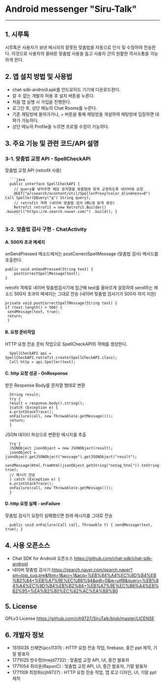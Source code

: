# Android messenger "Siru-Talk"
----------------------------------------------------------------------------------------------------
## 1. 시루톡
시루톡은 사용자가 보낸 메시지의 잘못된 맞춤법을 자동으로 인식 및 수정하여 전송한다. 이것으로 사용자의 올바른 맞춤법 사용을 돕고 사용자 간의 원활한 의사소통을 가능하게 한다.

## 2. 앱 설치 방법 및 사용법
+ chat-sdk-android.apk를 안드로이드 기기에 다운로드한다.
+ 알 수 없는 개발자 허용 후 설치 버튼을 누른다.
+ 처음 앱 실행 시 가입을 진행한다.
+ 로그인 후, 상단 메뉴의 Chat Rooms를 누른다.
+ 기존 채팅방에 들어가거나, + 버튼을 통해 채팅방을 개설하여 채팅방에 입장하면 대화가 가능하다.
+ 상단 메뉴의 Profile을 누르면 프로필 수정이 가능하다.

## 3. 주요 기능 및 관련 코드/API 설명
### 3-1. 맞춤법 교정 API - SpellCheckAPI
맞춤법 교정 API (retrofit 사용) 
      
      ```java
      public interface SpellCheckAPI {
        // query를 넣어주면 해당 문자열을 맞춤법에 맞게 교정하도록 네이버에 요청 
        @GET("p/csearch/ocontent/util/SpellerProxy?color_blindness=0")  Call Speller(@Query("q") String query);
        // retrofit 객체 (네이버 맞춤법 검사 URL에 맞게 생성)
        Retrofit retrofit = new Retrofit.Builder() .baseUrl("https://m.search.naver.com/") .build(); }
        ```

### 3-2. 맞춤법 검사 구현 - ChatActivity
#### A. 500자 초과 메세지 
onSendPressed 메소드에서는 postCorrectSpellMessage (맞춤법 검사) 메서드를 호출한다. 

    public void onSendPressed(String text) {
        postCorrectSpellMessage(text);
    }
  
retrofit 객체로 네이버 맞춤법검사기에 접근해 text를 올바르게 설정하여 send하는 메소드
500자 초과의 메세지는 그대로 전송 (네이버 맞춤법 검사기가 500자 까지 지원)

    private void postCorrectSpellMessage(String text) {  
    if (text.length() > 500) {
     sendMessage(text, true);
     return; 
     }

#### B. 요청 준비작업
HTTP 요청 전송 준비 작업으로 SpellCheckAPI의 객체를 생성한다.

      SpellCheckAPI api = SpellCheckAPI.retrofit.create(SpellCheckAPI.class);
      Call http = api.Speller(text);

#### C. http 요청 성공 - OnResponse
받은 Response Body를 문자열 형태로 변환 
     
      String result;
      try {
      result = response.body().string(); 
      }catch (Exception e) {
      e.printStackTrace();
      onFailure(call, new Throwable(e.getMessage()));
      return;
      }

JSON 데이터 파싱으로 변환된 메시지를 추출
      
      try {
      JSONObject jsonObject = new JSONObject(result);
      jsonObject = jsonObject.getJSONObject("message").getJSONObject("result");
      sendMessage(Html.fromHtml(jsonObject.getString("notag_html")).toString(), true); 
      // 메시지 전송 
      } catch (Exception e) {
      e.printStackTrace();
      onFailure(call, new Throwable(e.getMessage()));
      }
      
#### D. http 요청 실패 - onFailure
맞춤법 검사기 요청이 실패했으면 원래 메시지를 그대로 전송 
      
      public void onFailure(Call call, Throwable t) { sendMessage(text, true); }

## 4. 사용 오픈소스
+ Chat SDK for Android 오픈소스 https://github.com/chat-sdk/chat-sdk-android
+ 네이버 맞춤법 검사기 https://search.naver.com/search.naver?sm=top_sug.pre&fbm=1&acr=1&acq=%EB%84%A4%EC%9D%B4%EB%B2%84+%EB%A7%9E%EC%B6%94&qdt=0&ie=utf8&query=%EB%84%A4%EC%9D%B4%EB%B2%84+%EB%A7%9E%EC%B6%A4%EB%B2%95+%EA%B2%80%EC%82%AC%EA%B8%B0

## 5. License
GPLv3 License https://github.com/cjh9727/SiruTalk/blob/master/LICENSE

## 6. 개발자 정보
+ 1515035 신채연(acc11311) : HTTP 요청 전송 작업, firebase, 중간 ppt 제작, 기말 발표자
+ 1771025 방수정(tnwjd7732) : 맞춤법 교정 API, UI, 중간 발표자
+ 1771054 최라윤(RayunC) : 맞춤법 교정 API, UI, 중간 발표자, 기말 발표자
+ 1771109 최정화(cjh9727) : HTTP 요청 전송 작업, 앱 로고 디자인, UI, 기말 ppt 제작

